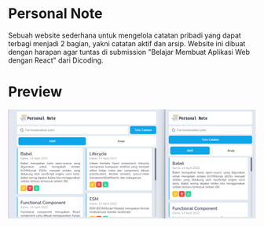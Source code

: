 # Personal Note

Sebuah website sederhana untuk mengelola catatan pribadi yang dapat terbagi menjadi 2 bagian, yakni catatan aktif dan arsip. Website ini dibuat dengan harapan agar tuntas di submission "Belajar Membuat Aplikasi Web dengan React" dari Dicoding.

# Preview

<img src="public/preview.png">
